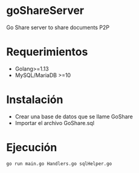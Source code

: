 # goShareServer
Go Share server to share documents P2P

# Requerimientos
- Golang>=1.13
- MySQL/MariaDB >=10

# Instalación
- Crear una base de datos que se llame GoShare
- Importar el archivo GoShare.sql

# Ejecución
```bash
go run main.go Handlers.go sqlHelper.go
```
